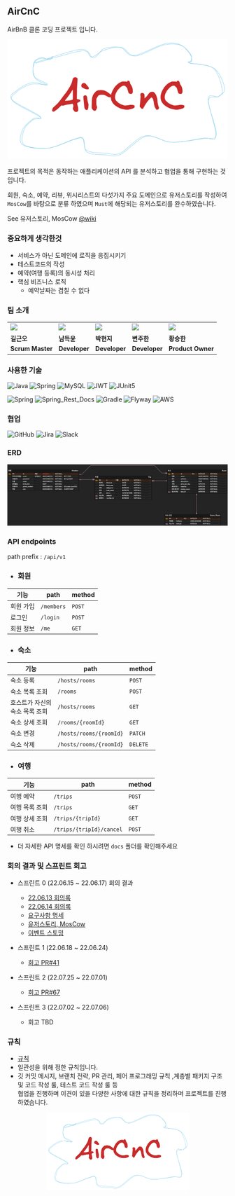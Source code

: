 ## AirCnC

AirBnB 클론 코딩 프로젝트 입니다.

![Logo](images/logo.png)

프로젝트의 목적은 동작하는 애플리케이션의 API 를 분석하고 협업을 통해 구현하는 것입니다.

회원, 숙소, 예약, 리뷰, 위시리스트의 다섯가지 주요 도메인으로 유저스토리를 작성하여 `MosCow`를 바탕으로 분류 하였으며 
`Must`에 해당되는 유저스토리를 완수하였습니다.

See 유저스토리, MosCow [@wiki](https://github.com/prgrms-be-devcourse/BE-02-AirCnC/wiki/%EC%9C%A0%EC%A0%80%EC%8A%A4%ED%86%A0%EB%A6%AC,-MosCow)

### 중요하게 생각한것
- 서비스가 아닌 도메인에 로직을 응집시키기
- 테스트코드의 작성
- 예약(여행 등록)의 동시성 처리
- 핵심 비즈니스 로직
    - 예약날짜는 겹칠 수 없다

### 팀 소개
<table>
  <tr>
    <td>
        <a href="https://github.com/htmn-fly">
            <img src="https://avatars.githubusercontent.com/u/78348340?v=4" width="100px" />
        </a>
    </td>
    <td>
        <a href="https://github.com/ndy2">
            <img src="https://avatars.githubusercontent.com/u/67302707?v=4" width="100px" />
        </a>
    </td>
    <td>
        <a href="https://github.com/rioreo22">
            <img src="https://avatars.githubusercontent.com/u/97699174?v=4" width="100px" />
        </a>
    </td>
    <td>
        <a href="https://github.com/NewEhoDoc">
            <img src="https://avatars.githubusercontent.com/u/53653597?v=4" width="100px" />
        </a>
    </td>
    <td>
        <a href="https://github.com/jk05018">
            <img src="https://avatars.githubusercontent.com/u/68465557?v=4" width="100px" />
        </a>
    </td>
  </tr>
  <tr>
    <td><b>길근오</b></td>
    <td><b>남득윤</b></td>
    <td><b>박현지</b></td>
    <td><b>변주한</b></td>
    <td><b>황승한</b></td>
  </tr>
  <tr>
    <td><b>Scrum Master</b></td>
    <td><b>Developer</b></td>
    <td><b>Developer</b></td>
    <td><b>Developer</b></td>
    <td><b>Product Owner</b></td>
  </tr>
</table>

### 사용한 기술

![Java](https://img.shields.io/badge/java_11-%23ED8B00.svg?style=Plastic&logo=java&logoColor=white)
![Spring](https://img.shields.io/badge/spring_Boot_2.7.0-%236DB33F.svg?style=Plastic&logo=spring&logoColor=white)
![MySQL](https://img.shields.io/badge/mysql-%23121011.svg?style=Plastic&logo=mysql&logoColor=white)
![JWT](https://img.shields.io/badge/JWT-black?style=Plastic&logo=JSON%20web%20tokens)
![JUnit5](https://img.shields.io/badge/JUnit5-white?style=Plastic&logo=JUnit5)

![Spring](https://img.shields.io/badge/spring_Security-%236DB33F.svg?style=Plastic&logo=spring&logoColor=white)
![Spring_Rest_Docs](https://img.shields.io/badge/spring_Rest--Docs-%236DB33F.svg?style=Plastic&logo=Asciidoctor&logoColor=white)
![Gradle](https://img.shields.io/badge/Gradle_7.4.1-02303A.svg?style=Plastic&logo=Gradle&logoColor=white)
![Flyway](https://img.shields.io/badge/flyway-white.svg?style=Plastic&logo=Flyway&logoColor=red)
![AWS](https://img.shields.io/badge/S3-%23FF9900.svg?style=Plastic&logo=amazon-aws&logoColor=white)

### 협업

![GitHub](https://img.shields.io/badge/github-%23121011.svg?style=Plastic&logo=github&logoColor=white)
![Jira](https://img.shields.io/badge/jira-%230A0FFF.svg?style=Plastic&logo=jira&logoColor=white)
![Slack](https://img.shields.io/badge/Slack-4A154B?style=Plastic&logo=slack&logoColor=white)

### ERD

![ERD](images/erd.png)

### API endpoints

path prefix : `/api/v1`

- ### 회원

| 기능    | path       | method |
|-------|------------|--------|
| 회원 가입 | `/members` | `POST` |
| 로그인   | `/login`   | `POST` |
| 회원 정보 | `/me`      | `GET`  |

- ### 숙소

| 기능                     | path                    | method   |
|------------------------|-------------------------|----------|
| 숙소 등록                  | `/hosts/rooms`          | `POST`   |
| 숙소 목록 조회               | `/rooms`                | `POST`   |
| 호스트가 자신의 <br> 숙소 목록 조회 | `/hosts/rooms`          | `GET`    |
| 숙소 상세 조회               | `/rooms/{roomId}`       | `GET`    |
| 숙소 변경                  | `/hosts/rooms/{roomId}` | `PATCH`  |
| 숙소 삭제                  | `/hosts/rooms/{roomId}` | `DELETE` |

- ### 여행

| 기능       | path                     | method |
|----------|--------------------------|--------|
| 여행 예약    | `/trips`                 | `POST` |
| 여행 목록 조회 | `/trips`                 | `GET`  |
| 여행 상세 조회 | `/trips/{tripId}`        | `GET`  |
| 여행 취소    | `/trips/{tripId}/cancel` | `POST` |

- 더 자세한 API 명세를 확인 하시려면 `docs` 폴더를 확인해주세요

### 회의 결과 및 스프린트 회고
- 스프린트 0 (22.06.15 ~ 22.06.17) 회의 결과<br>
  - [22.06.13 회의록](https://github.com/prgrms-be-devcourse/BE-02-AirCnC/wiki/22.06.13-%ED%9A%8C%EC%9D%98%EB%A1%9D)
  - [22.06.14 회의록](https://github.com/prgrms-be-devcourse/BE-02-AirCnC/wiki/22.06.14-%ED%9A%8C%EC%9D%98%EB%A1%9D)
  - [요구사항 명세](https://github.com/prgrms-be-devcourse/BE-02-AirCnC/wiki/%EC%9A%94%EA%B5%AC%EC%82%AC%ED%95%AD-%EB%AA%85%EC%84%B8)
  - [유저스토리, MosCow](https://github.com/prgrms-be-devcourse/BE-02-AirCnC/wiki/%EC%9C%A0%EC%A0%80%EC%8A%A4%ED%86%A0%EB%A6%AC,-MosCow)
  - [이벤트 스토밍](https://github.com/prgrms-be-devcourse/BE-02-AirCnC/wiki/%EC%9D%B4%EB%B2%A4%ED%8A%B8-%EC%8A%A4%ED%86%A0%EB%B0%8D)

- 스프린트 1 (22.06.18 ~ 22.06.24) 
  - [회고 PR#41](https://github.com/prgrms-be-devcourse/BE-02-AirCnC/pull/41)

- 스프린트 2 (22.07.25 ~ 22.07.01)
  - [회고 PR#67](https://github.com/prgrms-be-devcourse/BE-02-AirCnC/pull/67)

- 스프린트 3 (22.07.02 ~ 22.07.06) 
  - 회고 TBD

### 규칙
  - [규칙](https://github.com/prgrms-be-devcourse/BE-02-AirCnC/wiki/%EA%B7%9C%EC%B9%99)
  - 일관성을 위해 정한 규칙입니다.
  - 깃 커밋 메시지, 브랜치 전략, PR 관리, 페어 프로그래밍 규칙 ,계층별 패키지 구조 및 코드 작성 룰, 테스트 코드 작성 룰 등 <br>
    협업을 진행하며 이견이 있을 다양한 사항에 대한 규칙을 정리하며 프로젝트를 진행하였습니다.


<p align="center">
  <img src="images/logo.png" alt="drawing" width="327"/>
</p>


